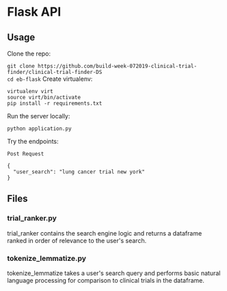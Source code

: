 # Flask API

## Usage

Clone the repo:

```git clone https://github.com/build-week-072019-clinical-trial-finder/clinical-trial-finder-DS``` <br>
```cd eb-flask```
Create virtualenv:

```virtualenv virt``` <br>
```source virt/bin/activate``` <br>
```pip install -r requirements.txt``` <br>

Run the server locally:

```python application.py```

Try the endpoints:

```Post Request```
```
{
  "user_search": "lung cancer trial new york"
}
```

## Files
### trial_ranker.py
trial_ranker contains the search engine logic and returns a dataframe ranked in order of relevance to the user's search.

### tokenize_lemmatize.py
tokenize_lemmatize takes a user's search query and performs basic natural language processing for comparison to clinical trials in the dataframe.
